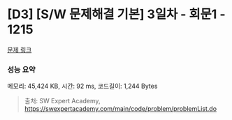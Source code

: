 # [D3] [S/W 문제해결 기본] 3일차 - 회문1 - 1215 

[문제 링크](https://swexpertacademy.com/main/code/problem/problemDetail.do?contestProbId=AV14QpAaAAwCFAYi) 

### 성능 요약

메모리: 45,424 KB, 시간: 92 ms, 코드길이: 1,244 Bytes



> 출처: SW Expert Academy, https://swexpertacademy.com/main/code/problem/problemList.do